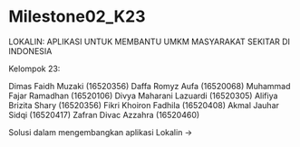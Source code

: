 # Milestone02_K23

LOKALIN: APLIKASI UNTUK MEMBANTU UMKM MASYARAKAT SEKITAR DI INDONESIA 

Kelompok 23: 

Dimas Faidh Muzaki (16520356)
Daffa Romyz Aufa (16520068)
Muhammad Fajar Ramadhan (16520106)
Divya Maharani Lazuardi (16520305)
Alifiya Brizita Shary (16520356)
Fikri Khoiron Fadhila (16520408)
Akmal Jauhar Sidqi (16520417)
Zafran Divac Azzahra (16520460)

Solusi dalam mengembangkan aplikasi Lokalin
-> 
